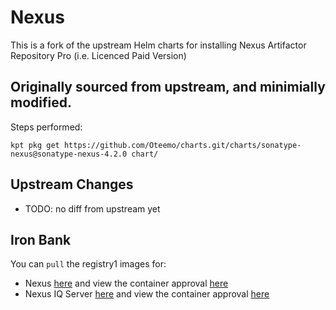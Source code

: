 # Nexus
This is a fork of the upstream Helm charts for installing Nexus Artifactor Repository Pro (i.e. Licenced Paid Version)     

## Originally sourced from upstream, and minimially modified.
Steps performed: 
```
kpt pkg get https://github.com/Oteemo/charts.git/charts/sonatype-nexus@sonatype-nexus-4.2.0 chart/
```

## Upstream Changes

* TODO: no diff from upstream yet

## Iron Bank

You can `pull` the registry1 images for:
* Nexus [here](https://registry1.dso.mil/harbor/projects/3/repositories/sonatype%2Fnexus%2Fnexus) and view the container approval [here](https://ironbank.dso.mil/repomap/sonatype/nexus)
* Nexus IQ Server [here](https://registry1.dso.mil/harbor/projects/3/repositories/sonatype%2Fnexus-iq-server%2Fnexus-iq-server) and view the container approval [here](https://ironbank.dso.mil/repomap/sonatype/nexus-iq-server)
